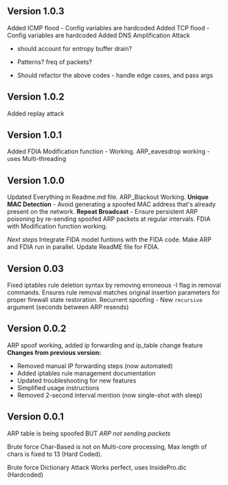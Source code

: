 ## Version 1.0.3
Added ICMP flood - Config variables are hardcoded
Added TCP flood - Config variables are hardcoded
Added DNS Amplification Attack

- should account for entropy buffer drain?
- Patterns? freq of packets?

- Should refactor the above codes - handle edge cases, and pass args

## Version 1.0.2
Added replay attack

## Version 1.0.1
Added FDIA Modification function - Working.
ARP_eavesdrop working - uses Multi-threading

## Version 1.0.0
Updated Everything in Readme.md file.
ARP_Blackout Working.
**Unique MAC Detection** -  Avoid generating a spoofed MAC address that's already present on the network.
**Repeat Broadcast** - Ensure persistent ARP poisoning by re-sending spoofed ARP packets at regular intervals.
FDIA with Modification function working.

*Next steps*
Integrate FIDA model funtions with the FIDA code.
Make ARP and FDIA run in parallel.
Update ReadME file for FDIA.

## Version 0.03
Fixed iptables rule deletion syntax by removing erroneous -I flag in removal commands.
Ensures rule removal matches original insertion parameters for proper firewall state restoration.
Recurrent spoofing - New `recursive` argument (seconds between ARP resends)  

## Version 0.0.2
ARP spoof working, added ip forwarding and ip_table change feature
**Changes from previous version:**
- Removed manual IP forwarding steps (now automated)
- Added iptables rule management documentation
- Updated troubleshooting for new features
- Simplified usage instructions
- Removed 2-second interval mention (now single-shot with sleep)

## Version 0.0.1
ARP table is being spoofed
BUT *ARP not sending packets*

Brute force Char-Based is not on Multi-core processing, Max length of chars is fixed to 13 (Hard Coded).

Brute force Dictionary Attack Works perfect, uses InsidePro.dic (Hardcoded)




